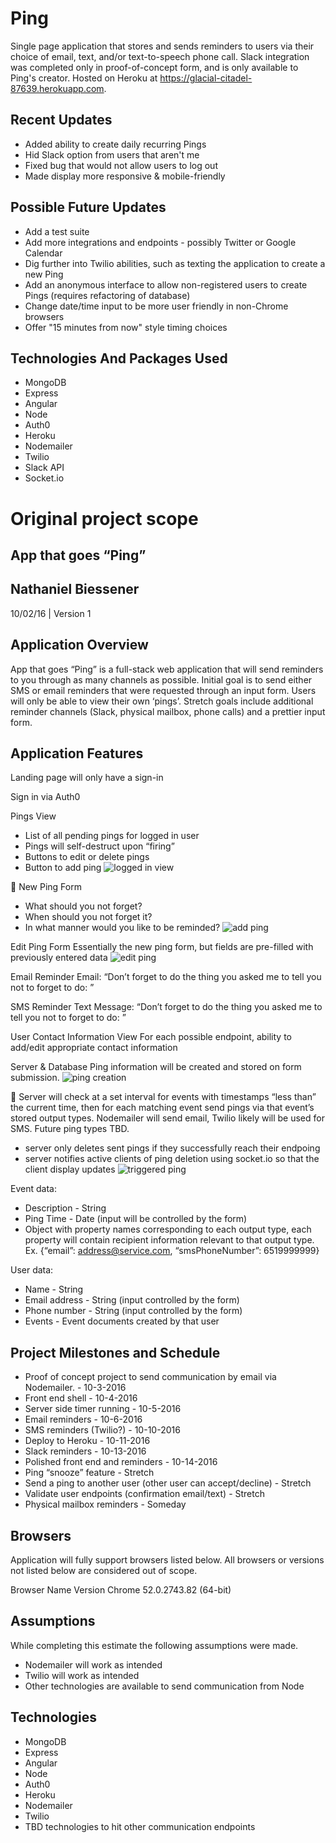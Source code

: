 Ping
====
Single page application that stores and sends reminders to users via their choice of email, text, and/or text-to-speech phone call. Slack integration was completed only in proof-of-concept form, and is only available to Ping's creator. Hosted on Heroku at https://glacial-citadel-87639.herokuapp.com.

Recent Updates
--------------
* Added ability to create daily recurring Pings
* Hid Slack option from users that aren't me
* Fixed bug that would not allow users to log out
* Made display more responsive & mobile-friendly

Possible Future Updates
-----------------------
* Add a test suite
* Add more integrations and endpoints - possibly Twitter or Google Calendar
* Dig further into Twilio abilities, such as texting the application to create a new Ping
* Add an anonymous interface to allow non-registered users to create Pings (requires refactoring of database)
* Change date/time input to be more user friendly in non-Chrome browsers
* Offer "15 minutes from now" style timing choices

Technologies And Packages Used
------------------------------
* MongoDB
* Express
* Angular
* Node
* Auth0
* Heroku
* Nodemailer
* Twilio
* Slack API
* Socket.io



Original project scope
======================
App that goes “Ping”
--------------------
Nathaniel Biessener
-------------------
10/02/16 | Version 1

Application Overview
--------------------
App that goes “Ping” is a full-stack web application that will send reminders to you through as many channels as possible. Initial goal is to send either SMS or email reminders that were requested through an input form. Users will only be able to view their own ‘pings’. Stretch goals include additional reminder channels (Slack, physical mailbox, phone calls) and a prettier input form.


Application Features
--------------------
Landing page will only have a sign-in

Sign in via Auth0

Pings View
* List of all pending pings for logged in user
* Pings will self-destruct upon “firing”
* Buttons to edit or delete pings
* Button to add ping
![logged in view](resources/images/logged-in.jpg)


New Ping Form
* What should you not forget?
* When should you not forget it?
* In what manner would you like to be reminded?
![add ping](resources/images/add_ping.jpg)

Edit Ping Form
Essentially the new ping form, but fields are pre-filled with previously entered data
![edit ping](resources/images/edit_ping.jpg)

Email Reminder
Email: “Don’t forget to do the thing you asked me to tell you not to forget to do: <thing>”

SMS Reminder
Text Message: “Don’t forget to do the thing you asked me to tell you not to forget to do: <thing>”

User Contact Information View
For each possible endpoint, ability to add/edit appropriate contact information

Server & Database
Ping information will be created and stored on form submission.
![ping creation](resources/images/new_ping_flow.jpg)




Server will check at a set interval for events with timestamps “less than” the current time, then for each matching event send pings via that event’s stored output types. Nodemailer will send email, Twilio likely will be used for SMS. Future ping types TBD.

* server only deletes sent pings if they successfully reach their endpoing
* server notifies active clients of ping deletion using socket.io so that the client display updates
![triggered ping](resources/images/triggered_ping.jpg)


Event data:
* Description - String
* Ping Time - Date (input will be controlled by the form)
* Object with property names corresponding to each output type, each property will contain recipient information relevant to that output type. Ex. {“email”: address@service.com, “smsPhoneNumber”: 6519999999}

User data:
* Name - String
* Email address - String (input controlled by the form)
* Phone number - String (input controlled by the form)
* Events - Event documents created by that user



Project Milestones and Schedule
-------------------------------

* Proof of concept project to send communication by email via Nodemailer.  -  10-3-2016
* Front end shell  -  10-4-2016
* Server side timer running  -  10-5-2016
* Email reminders  -  10-6-2016
* SMS reminders (Twilio?)  -  10-10-2016
* Deploy to Heroku  -  10-11-2016
* Slack reminders  -  10-13-2016
* Polished front end and reminders  -  10-14-2016
* Ping “snooze” feature  -  Stretch
* Send a ping to another user (other user can accept/decline)  -  Stretch
* Validate user endpoints (confirmation email/text)  -  Stretch
* Physical mailbox reminders  -  Someday

Browsers
--------
Application will fully support browsers listed below. All browsers or versions not listed below are considered out of scope.

Browser Name
Version
Chrome
 52.0.2743.82 (64-bit)

Assumptions
-----------
While completing this estimate the following assumptions were made.
* Nodemailer will work as intended
* Twilio will work as intended
* Other technologies are available to send communication from Node

Technologies
------------
* MongoDB
* Express
* Angular
* Node
* Auth0
* Heroku
* Nodemailer
* Twilio
* TBD technologies to hit other communication endpoints
